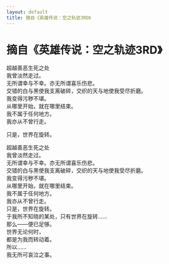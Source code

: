 ```yaml
---
layout: default
title: 摘自《英雄传说：空之轨迹3RD》
---
```

# 摘自《英雄传说：空之轨迹3RD》
超越善恶生死之处<br/>
我曾淡然走过。<br/>
无所谓幸与不幸。亦无所谓喜乐伤悲。<br/>
交错的白与黑使我支离破碎，交织的天与地使我受尽折磨。<br/>
我变得污秽不堪。<br/>
从哪里开始，就在哪里结束。<br/>
我不属于任何地方。<br/>
我亦从不曾行走。

只是，世界在旋转。

超越善恶生死之处<br/>
我曾淡然走过。<br/>
无所谓幸与不幸。亦无所谓喜乐伤悲。<br/>
交错的白与黑使我支离破碎，交织的天与地使我受尽折磨。<br/>
我变得污秽不堪。<br/>
从哪里开始，就在哪里结束。<br/>
我不属于任何地方。<br/>
我亦从不曾行走。<br/>
只是，世界在旋转。<br/>
于我所不知晓的某处，只有世界在旋转……<br/>
那么——便已足够。<br/>
世界无论何时，<br/>
都是为我而转动着。<br/>
所以……<br/>
我无所可哀泣之事。
